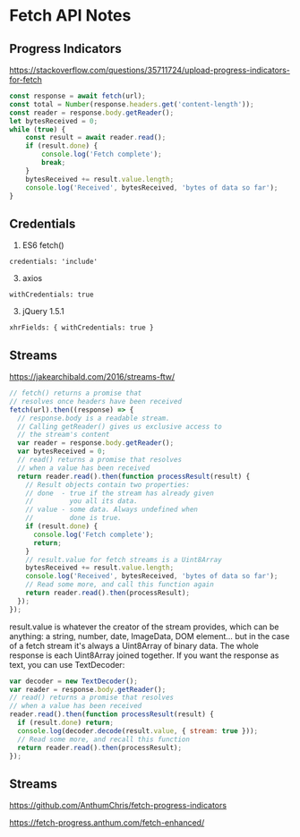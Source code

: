# Fetch API Notes

## Progress Indicators

https://stackoverflow.com/questions/35711724/upload-progress-indicators-for-fetch

```js
const response = await fetch(url);
const total = Number(response.headers.get('content-length'));
const reader = response.body.getReader();
let bytesReceived = 0;
while (true) {
    const result = await reader.read();
    if (result.done) {
        console.log('Fetch complete');
        break;
    }
    bytesReceived += result.value.length;
    console.log('Received', bytesReceived, 'bytes of data so far');
}
```

## Credentials

1. ES6 fetch()

```
credentials: 'include'
```

3. axios

```
withCredentials: true
```

3. jQuery 1.5.1

```
xhrFields: { withCredentials: true }
```

## Streams

https://jakearchibald.com/2016/streams-ftw/

```js
// fetch() returns a promise that
// resolves once headers have been received
fetch(url).then((response) => {
  // response.body is a readable stream.
  // Calling getReader() gives us exclusive access to
  // the stream's content
  var reader = response.body.getReader();
  var bytesReceived = 0;
  // read() returns a promise that resolves
  // when a value has been received
  return reader.read().then(function processResult(result) {
    // Result objects contain two properties:
    // done  - true if the stream has already given
    //         you all its data.
    // value - some data. Always undefined when
    //         done is true.
    if (result.done) {
      console.log('Fetch complete');
      return;
    }
    // result.value for fetch streams is a Uint8Array
    bytesReceived += result.value.length;
    console.log('Received', bytesReceived, 'bytes of data so far');
    // Read some more, and call this function again
    return reader.read().then(processResult);
  });
});
```

result.value is whatever the creator of the stream provides, which can be anything: a string, number, date, ImageData, DOM element… but in the case of a fetch stream it's always a Uint8Array of binary data. The whole response is each Uint8Array joined together. If you want the response as text, you can use TextDecoder:

```js
var decoder = new TextDecoder();
var reader = response.body.getReader();
// read() returns a promise that resolves
// when a value has been received
reader.read().then(function processResult(result) {
  if (result.done) return;
  console.log(decoder.decode(result.value, { stream: true }));
  // Read some more, and recall this function
  return reader.read().then(processResult);
});
```

## Streams

https://github.com/AnthumChris/fetch-progress-indicators

https://fetch-progress.anthum.com/fetch-enhanced/

